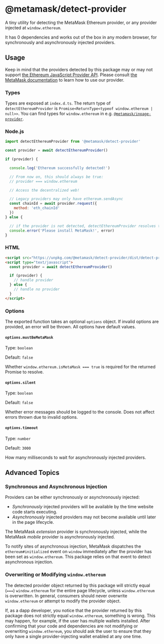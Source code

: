 # @metamask/detect-provider

A tiny utility for detecting the MetaMask Ethereum provider, or any provider injected at `window.ethereum`.

It has 0 dependencies and works out of the box in any modern browser, for synchronously and asynchronously injected providers.

## Usage

Keep in mind that the providers detected by this package may or may not support [the Ethereum JavaScript Provider API](https://eips.ethereum.org/EIPS/eip-1193).
Please consult [the MetaMask documentation](https://docs.metamask.io/guide/ethereum-provider.html) to learn how to use our provider.

### Types

Types are exposed at `index.d.ts`.
The return type of `detectEthereumProvider` is `Promise<ReturnType<typeof window.ethereum | null>>`.
You can find types for `window.ethereum` in e.g. [`@metamask/inpage-provider`](https://npmjs.com/package/@metamask/inpage-provider).

### Node.js

```javascript
import detectEthereumProvider from '@metamask/detect-provider'

const provider = await detectEthereumProvider()

if (provider) {

  console.log('Ethereum successfully detected!')

  // From now on, this should always be true:
  // provider === window.ethereum

  // Access the decentralized web!

  // Legacy providers may only have ethereum.sendAsync
  const chainId = await provider.request({
    method: 'eth_chainId'
  })
} else {

  // if the provider is not detected, detectEthereumProvider resolves to null
  console.error('Please install MetaMask!', error)
}
```

### HTML

```html
<script src="https://unpkg.com/@metamask/detect-provider/dist/detect-provider.min.js"></script>
<script type="text/javascript">
  const provider = await detectEthereumProvider()

  if (provider) {
    // handle provider
  } else {
    // handle no provider
  }
</script>
```

### Options

The exported function takes an optional `options` object.
If invalid options are provided, an error will be thrown.
All options have default values.

#### `options.mustBeMetaMask`

Type: `boolean`

Default: `false`

Whether `window.ethereum.isMetaMask === true` is required for the returned Promise to resolve.

#### `options.silent`

Type: `boolean`

Default: `false`

Whether error messages should be logged to the console.
Does not affect errors thrown due to invalid options.

#### `options.timeout`

Type: `number`

Default: `3000`

How many milliseconds to wait for asynchronously injected providers.

## Advanced Topics

### Synchronous and Asynchronous Injection

Providers can be either synchronously or asynchronously injected:

- _Synchronously_ injected providers will be available by the time website code starts executing.
- _Asynchronously_ injected providers may not become available until later in the page lifecycle.

The MetaMask _extension_ provider is synchronously injected, while the MetaMask _mobile_ provider is asynchronously injected.

To notify sites of asynchronous injection, MetaMask dispatches the `ethereum#initialized` event on `window` immediately after the provider has been set as `window.ethereum`.
This package relies on that event to detect asynchronous injection.

### Overwriting or Modifying `window.ethereum`

The detected provider object returned by this package will strictly equal (`===`) `window.ethereum` for the entire page lifecycle, unless `window.ethereum` is overwritten.
In general, consumers should never overwrite `window.ethereum` or attempt to modify the provider object.

If, as a dapp developer, you notice that the provider returned by this package does not strictly equal `window.ethereum`, something is wrong.
This may happen, for example, if the user has multiple wallets installed.
After confirming that your code and dependencies are not modifying or overwriting `window.ethereum`, you should ask the user to ensure that they only have a single provider-injecting wallet enabled at any one time.
